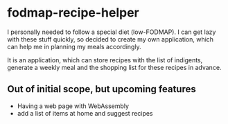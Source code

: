 # fodmap-recipe-helper
I personally needed to follow a special diet (low-FODMAP). I can get lazy with these stuff quickly, so decided to create my own application, which can help me in planning my meals accordingly.

It is an application, which can store recipes with the list of indigents, generate a weekly meal and the shopping list for these recipes in advance.

## Out of initial scope, but upcoming features

- Having a web page with WebAssembly
- add a list of items at home and suggest recipes
